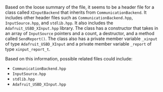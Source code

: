 Based on the loose summary of the file, it seems to be a header file for a class called `XInputBackend` that inherits from `CommunicationBackend`. It includes other header files such as `CommunicationBackend.hpp`, `InputSource.hpp`, and `stdlib.hpp`. It also includes the `Adafruit_USBD_XInput.hpp` library. The class has a constructor that takes in an array of `InputSource` pointers and a count, a destructor, and a method called `SendReport()`. The class also has a private member variable `_xinput` of type `Adafruit_USBD_XInput` and a private member variable `_report` of type `xinput_report_t`. 

Based on this information, possible related files could include:
- `CommunicationBackend.hpp`
- `InputSource.hpp`
- `stdlib.hpp`
- `Adafruit_USBD_XInput.hpp`